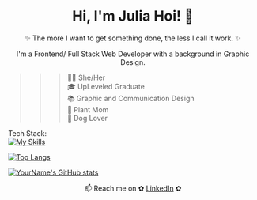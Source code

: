  ## <h1 align="center"> Hi, I'm Julia Hoi! 👋 </h1>
  <p align="center"> ✨ The more I want to get something done, the less I call it work. ✨ </p>


 <p align="center">I'm a Frontend/ Full Stack Web Developer with a background in Graphic Design.</p>


>>>👩🏻‍ She/Her <br />
>>>🎓 UpLeveled Graduate <br />
>>>📚 Graphic and Communication Design <br />
>>>🌱 Plant Mom <br />
>>>🐶 Dog Lover <br />



Tech Stack: <br />
[![My Skills](https://skillicons.dev/icons?&perline=6&i=ts,js,html,css,react,nextjs,nodejs,postgresql,figma,emotion,ps,ai)](https://skillicons.dev)

[![Top Langs](https://github-readme-stats.vercel.app/api/top-langs/?username=julxy26)](https://github.com/anuraghazra/github-readme-stats)

[![YourName's GitHub stats](https://github-readme-stats.vercel.app/api?username=julxy26)](https://github.com/anuraghazra/github-readme-stats)

 <p align="center">📫 Reach me on ✿ <a href="https://www.linkedin.com/in/julia-hoi/">LinkedIn</a> ✿</p>

